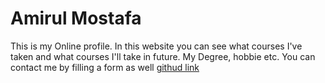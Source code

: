 # Amirul Mostafa
This is my Online profile. In this website you can see what courses I've taken and what courses I'll take in future. My Degree, hobbie etc. You can contact me by filling a form as well
[githud link](https://amirulmos.github.io/)